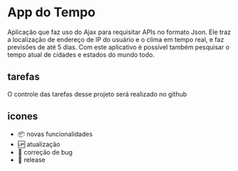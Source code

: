 # App do Tempo

Aplicação que faz uso do Ajax para requisitar APIs no formato Json. Ele traz a localização de endereço de IP do usuário e o clima em tempo real, e faz previsões de até 5 dias. Com este aplicativo é possível também pesquisar o tempo atual de cidades e estados do mundo todo.    
## tarefas

O controle das tarefas desse projeto será realizado no github

## icones

- :package: novas funcionalidades
- :up: atualização
- :snail: correção de bug
- :checkered_flag: release